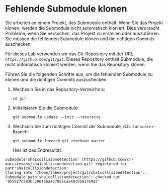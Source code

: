 # Fehlende Submodule klonen

Sie arbeiten an einem Projekt, das Submodule enthält. Wenn Sie das Projekt klonen, werden die Submodule nicht automatisch kloniert. Dies verursacht Probleme, wenn Sie versuchen, das Projekt zu erstellen oder auszuführen. Sie müssen die fehlenden Submodule klonen und die richtigen Commits auschecken.

Für dieses Lab verwenden wir das Git-Repository mit der URL `https://github.com/git/git`. Dieses Repository enthält Submodule, die nicht automatisch kloniert werden, wenn Sie das Repository klonen.

Führen Sie die folgenden Schritte aus, um die fehlenden Submodule zu klonen und die richtigen Commits auszuchecken:

1. Wechseln Sie in das Repository-Verzeichnis:
   ```
   cd git
   ```
2. Initialisieren Sie die Submodule:
   ```
   git submodule update --init --recursive
   ```
3. Wechseln Sie zum richtigen Commit der Submodule, d.h. zur `master`-Branch:
   ```
   git submodule foreach git checkout master
   ```
   Hier ist das Endresultat:

```shell
Submodule'sha1collisiondetection' (https://github.com/cr-marcstevens/sha1collisiondetection.git) registered for path'sha1collisiondetection'
Cloning into '/home/labex/project/git/sha1collisiondetection'...
Submodule path'sha1collisiondetection': checked out '855827c583bc30645ba427885caa40c5b81764d2'
```
